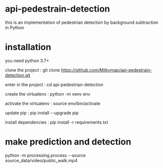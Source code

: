 # api-pedestrain-detection
this is an implementation of pedestrian detection by background subtraction in Python

# installation
you need python 3.7+

clone the project : git clone https://github.com/Milkymap/api-pedestrain-detection.git 

enter in the project : cd api-pedestrian-detection

create the virtualenv : python -m venv env

activate the virtualenv : source env/bin/activate 

update pip : pip install --upgrade pip 

install dependencies : pip install -r requirements.txt

# make prediction and detection
python -m processing.process --source source_data/video/public_walk.mp4
